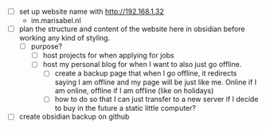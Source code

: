 - [ ] set up website name with http://192.168.1.32
	- im.marisabel.nl
- [ ] plan the structure and content of the website here in obsidian before working any kind of styling.
	- [ ] purpose?
		- [ ] host projects for when applying for jobs
		- [ ] host my personal blog for when I want to also just go offline.
			- [ ] create a backup page that when I go offline, it redirects saying I am offline and my page will be just like me. Online if I am online, offline if I am offline (like on holidays)
			- [ ] how to do so that I can just transfer to a new server if I decide to buy in the future a static little computer?
- [ ] create obsidian backup on github